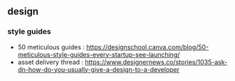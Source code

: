 ## design

### style guides
- 50 meticulous guides : https://designschool.canva.com/blog/50-meticulous-style-guides-every-startup-see-launching/
- asset delivery thread : https://www.designernews.co/stories/1035-ask-dn-how-do-you-usually-give-a-design-to-a-developer
